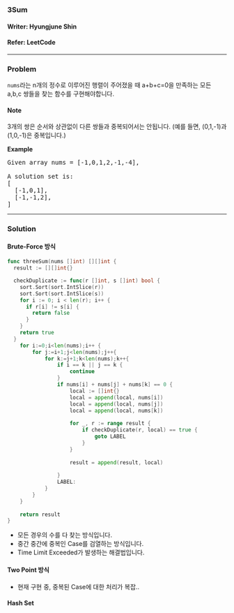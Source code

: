 ### 3Sum
#### Writer: Hyungjune Shin
#### Refer: LeetCode
* * *
### Problem
```nums```라는 n개의 정수로 이루어진 행렬이 주어졌을 때 a+b+c=0을 만족하는 모든 a,b,c 쌍들을 찾는 함수를 구현해야합니다.

#### Note
3개의 쌍은 순서와 상관없이 다른 쌍들과 중복되어서는 안됩니다.
(예를 들면, (0,1,-1)과 (1,0,-1)은 중복입니다.)

<b>Example</b>
<pre>
Given array nums = [-1,0,1,2,-1,-4],

A solution set is:
[
  [-1,0,1],
  [-1,-1,2],
]
</pre>
* * *
### Solution
#### Brute-Force 방식
```go
func threeSum(nums []int) [][]int {
  result := [][]int{}

  checkDuplicate := func(r []int, s []int) bool {
    sort.Sort(sort.IntSlice(r))
    sort.Sort(sort.IntSlice(s))
    for i := 0; i < len(r); i++ {
      if r[i] != s[i] {
        return false
      }
    }
    return true
  }
    for i:=0;i<len(nums);i++ {
        for j:=i+1;j<len(nums);j++{
            for k:=j+1;k<len(nums);k++{
                if i == k || j == k {
                    continue
                }
                if nums[i] + nums[j] + nums[k] == 0 {
                    local := []int{}
                    local = append(local, nums[i])
                    local = append(local, nums[j])
                    local = append(local, nums[k])
                    
                    for _, r := range result {
                        if checkDuplicate(r, local) == true {
                            goto LABEL        
                        }
                    } 
                    
                    result = append(result, local)
                    
                }
                LABEL:
            }
        }
    }
    
    return result
}
```
- 모든 경우의 수를 다 찾는 방식입니다.
- 중간 중간에 중복인 Case를 검열하는 방식입니다.
- Time Limit Exceeded가 발생하는 해결법입니다.

#### Two Point 방식
- 현재 구현 중, 중복된 Case에 대한 처리가 복잡..

#### Hash Set 
